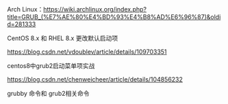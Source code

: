 Arch Linux：https://wiki.archlinux.org/index.php?title=GRUB_(%E7%AE%80%E4%BD%93%E4%B8%AD%E6%96%87)&oldid=281333


CentOS 8.x 和 RHEL 8.x 更改默认启动项

https://blog.csdn.net/vdoublev/article/details/109703351

centos8中grub2启动菜单项实战

https://blog.csdn.net/chenweicheer/article/details/104856232

grubby 命令和 grub2相关命令